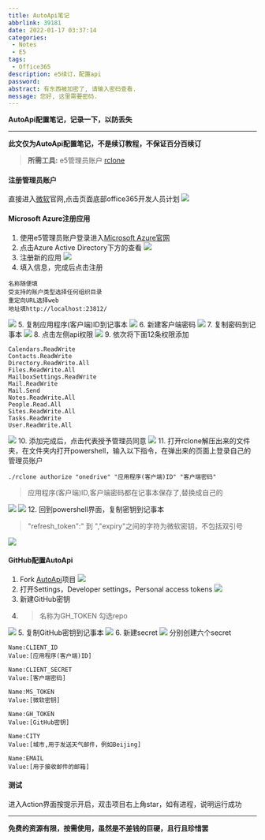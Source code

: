 ```yaml
---
title: AutoApi笔记
abbrlink: 39181
date: 2022-01-17 03:37:14
categories:
 - Notes
 - E5
tags: 
 - Office365
description: e5续订，配置api
password: 
abstract: 有东西被加密了, 请输入密码查看.
message: 您好, 这里需要密码.
---
```


**AutoApi配置笔记，记录一下，以防丢失**

<!-- more -->

---
**此文仅为AutoApi配置笔记，不是续订教程，不保证百分百续订**

> **所需工具:**
  e5管理员账户
  [rclone](https://rclone.org/)

#### 注册管理员账户
直接进入[微软](https://www.microsoft.com/)官网,点击页面底部office365开发人员计划
![](e5续订/注册.webp)

#### Microsoft Azure注册应用
1. 使用e5管理员账户登录进入[Microsoft Azure官网](https://portal.azure.com)
2. 点击Azure Active Directory下方的查看
![](e5续订/autoAPI1.webp)
3. 注册新的应用
![](e5续订/autoAPI2.webp)
4. 填入信息，完成后点击注册
```
名称随便填
受支持的账户类型选择任何组织目录
重定向URL选择web
地址填http://localhost:23812/
```
![](e5续订/autoAPI3.png)
5. 复制应用程序(客户端)ID到记事本
![](e5续订/autoAPI4.webp)
6. 新建客户端密码
![](e5续订/autoAPI5.webp)
7. 复制密码到记事本
![](e5续订/autoAPI6.webp)
8. 点击左侧api权限
![](e5续订/autoAPI7.webp)
9. 依次将下面12条权限添加
```
Calendars.ReadWrite
Contacts.ReadWrite
Directory.ReadWrite.All
Files.ReadWrite.All
MailboxSettings.ReadWrite
Mail.ReadWrite
Mail.Send
Notes.ReadWrite.All
People.Read.All
Sites.ReadWrite.All
Tasks.ReadWrite
User.ReadWrite.All
```
![](e5续订/autoAPI8.webp)
10. 添加完成后，点击代表授予管理员同意
![](e5续订/autoAPI9.webp)
11. 打开rclone解压出来的文件夹，在文件夹内打开powershell，输入以下指令，在弹出来的页面上登录自己的管理员账户
```
./rclone authorize "onedrive" "应用程序(客户端)ID" "客户端密码"
```
>应用程序(客户端)ID,客户端密码都在记事本保存了,替换成自己的

![](e5续订/autoAPI10.webp)
![](e5续订/autoAPI11.webp)
12.  回到powershell界面，复制密钥到记事本
>"refresh_token":" 到 ","expiry"之间的字符为微软密钥，不包括双引号

![](e5续订/autoAPI12.webp)

#### GitHub配置AutoApi
1. Fork [AutoApi](https://github.com/godhongkong/Efive)项目
![](e5续订/autoAPI13.webp)
2. 打开Settings，Developer settings，Personal access tokens
![](e5续订/autoAPI14.webp)
3. 新建GitHub密钥
4. >名称为GH_TOKEN
勾选repo

![](e5续订/autoAPI15.webp)
5. 复制GitHub密钥到记事本
![](e5续订/autoAPI16.webp)
6. 新建secret
![](e5续订/autoAPI17.webp)
分别创建六个secret
```
Name:CLIENT_ID
Value:[应用程序(客户端)ID]
```
```
Name:CLIENT_SECRET
Value:[客户端密码]
```
```
Name:MS_TOKEN
Value:[微软密钥]
```
```
Name:GH_TOKEN
Value:[GitHub密钥]
```
```
Name:CITY
Value:[城市,用于发送天气邮件，例如Beijing]
```
```
Name:EMAIL
Value:[用于接收邮件的邮箱]
```
#### 测试
进入Action界面按提示开启，双击项目右上角star，如有进程，说明运行成功

---
**免费的资源有限，按需使用，虽然是不差钱的巨硬，且行且珍惜罢**
